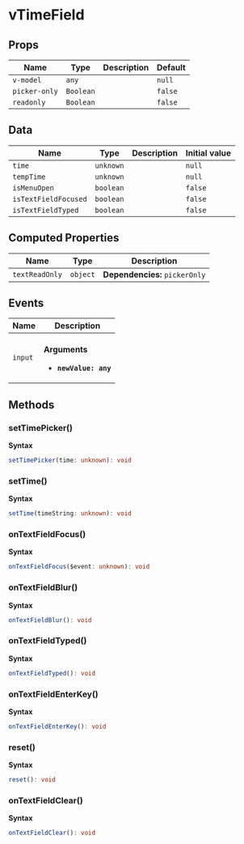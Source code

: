 # vTimeField

## Props

| Name          | Type      | Description | Default |
| ------------- | --------- | ----------- | ------- |
| `v-model`     | `any`     |             | `null`  |
| `picker-only` | `Boolean` |             | `false` |
| `readonly`    | `Boolean` |             | `false` |

## Data

| Name                 | Type      | Description | Initial value |
| -------------------- | --------- | ----------- | ------------- |
| `time`               | `unknown` |             | `null`        |
| `tempTime`           | `unknown` |             | `null`        |
| `isMenuOpen`         | `boolean` |             | `false`       |
| `isTextFieldFocused` | `boolean` |             | `false`       |
| `isTextFieldTyped`   | `boolean` |             | `false`       |

## Computed Properties

| Name           | Type     | Description                    |
| -------------- | -------- | ------------------------------ |
| `textReadOnly` | `object` | **Dependencies:** `pickerOnly` |

## Events

| Name    | Description                                                  |
| ------- | ------------------------------------------------------------ |
| `input` | <br/>**Arguments**<br/><ul><li>**`newValue: any`**</li></ul> |

## Methods

### setTimePicker()

**Syntax**

```typescript
setTimePicker(time: unknown): void
```

### setTime()

**Syntax**

```typescript
setTime(timeString: unknown): void
```

### onTextFieldFocus()

**Syntax**

```typescript
onTextFieldFocus($event: unknown): void
```

### onTextFieldBlur()

**Syntax**

```typescript
onTextFieldBlur(): void
```

### onTextFieldTyped()

**Syntax**

```typescript
onTextFieldTyped(): void
```

### onTextFieldEnterKey()

**Syntax**

```typescript
onTextFieldEnterKey(): void
```

### reset()

**Syntax**

```typescript
reset(): void
```

### onTextFieldClear()

**Syntax**

```typescript
onTextFieldClear(): void
```
